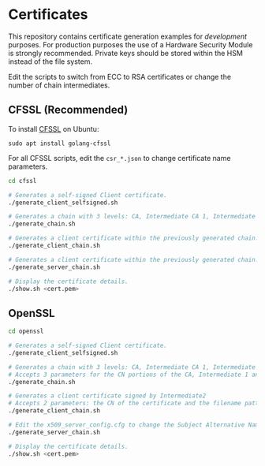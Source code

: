 # Certificates

This repository contains certificate generation examples for _development_ purposes.
For production purposes the use of a Hardware Security Module is strongly recommended. Private keys should be stored within the HSM instead of the file system.

Edit the scripts to switch from ECC to RSA certificates or change the number of chain intermediates.

## CFSSL (Recommended)

To install [CFSSL](https://github.com/cloudflare/cfssl) on Ubuntu: 

`sudo apt install golang-cfssl`

For all CFSSL scripts, edit the `csr_*.json` to change certificate name parameters.

```sh
cd cfssl

# Generates a self-signed Client certificate.
./generate_client_selfsigned.sh

# Generates a chain with 3 levels: CA, Intermediate CA 1, Intermediate CA 2
./generate_chain.sh

# Generates a client certificate within the previously generated chain.
./generate_client_chain.sh

# Generates a client certificate within the previously generated chain.
./generate_server_chain.sh

# Display the certificate details.
./show.sh <cert.pem>
```


## OpenSSL

```sh
cd openssl

# Generates a self-signed Client certificate.
./generate_client_selfsigned.sh

# Generates a chain with 3 levels: CA, Intermediate CA 1, Intermediate CA 2
# Accepts 3 parameters for the CN portions of the CA, Intermediate 1 and Intermediate 2 in this order)
./generate_chain.sh

# Generates a client certificate signed by Intermediate2
# Accepts 2 parameters: the CN of the certificate and the filename pattern (default "client1"). Generates client1.pem and client1_key.pem
./generate_client_chain.sh

# Edit the x509_server_config.cfg to change the Subject Alternative Name fields
./generate_server_chain.sh

# Display the certificate details.
./show.sh <cert.pem>
```
